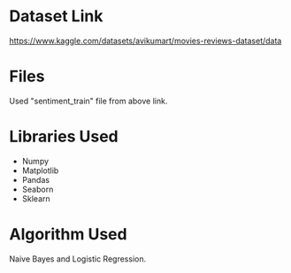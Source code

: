 # Dataset Link
https://www.kaggle.com/datasets/avikumart/movies-reviews-dataset/data

# Files
Used "sentiment_train" file from above link.

# Libraries Used
- Numpy
- Matplotlib
- Pandas
- Seaborn
- Sklearn

# Algorithm Used
Naive Bayes and Logistic Regression.
